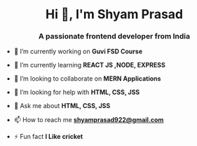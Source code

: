 <h1 align="center">Hi 👋, I'm Shyam Prasad</h1>
<h3 align="center">A passionate frontend developer from India</h3>

- 🔭 I’m currently working on **Guvi FSD Course**

- 🌱 I’m currently learning **REACT JS ,NODE, EXPRESS**

- 👯 I’m looking to collaborate on **MERN Applications**

- 🤝 I’m looking for help with **HTML, CSS, JSS**

- 💬 Ask me about **HTML, CSS, JSS**

- 📫 How to reach me **shyamprasad922@gmail.com**

- ⚡ Fun fact **I Like cricket**

